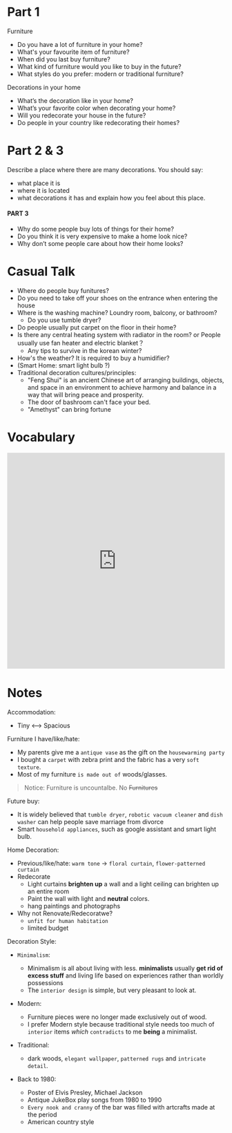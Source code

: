 Part 1
======

Furniture
- Do you have a lot of furniture in your home?
- What's your favourite item of furniture?
- When did you last buy furniture?
- What kind of furniture would you like to buy in the future?
- What styles do you prefer: modern or traditional furniture?


Decorations in your home
- What’s the decoration like in your home?
- What’s your favorite color when decorating your home?
- Will you redecorate your house in the future?
- Do people in your country like redecorating their homes?


Part 2 & 3
=========

Describe a place where there are many decorations.
You should say:
- what place it is
- where it is located
- what decorations it has
and explain how you feel about this place.

#### PART 3
- Why do some people buy lots of things for their home?
- Do you think it is very expensive to make a home look nice?
- Why don’t some people care about how their home looks?


Casual Talk
=========

- Where do people buy funitures?
- Do you need to take off your shoes on the entrance when entering the house
- Where is the washing machine? Loundry room, balcony, or bathroom?
  - Do you use tumble dryer?
- Do people usually put carpet on the floor in their home?
- Is there any central heating system with radiator in the room? or People usually use fan heater and electric blanket？
  - Any tips to survive in the korean winter?
- How's the weather? It is required to buy a humidifier?
- (Smart Home: smart light bulb ?)
- Traditional decoration cultures/principles:
  - "Feng Shui" is an ancient Chinese art of arranging buildings, objects, and space in an environment to achieve harmony and balance in a way that will bring peace and prosperity.
  - The door of bashroom can't face your bed.
  - "Amethyst" can bring fortune


Vocabulary
==========

<iframe src="https://quizlet.com/507994966/flashcards/embed?i=7u4xy&x=1jj1" height="500" width="100%" style="border:0"></iframe>

Notes
=====

Accommodation:
- Tiny <--> Spacious

Furniture I have/like/hate:

- My parents give me a `antique vase` as the gift on the `housewarming party`
- I bought a `carpet` with zebra print and the fabric has a very `soft texture`.
- Most of my furniture `is made out of` woods/glasses.

> Notice: Furniture is uncountalbe. No ~~Furnitures~~

Future buy:

- It is widely believed that `tumble dryer`, `robotic vacuum cleaner` and `dish washer` can help people save marriage from divorce
- Smart `household appliances`, such as google assistant and smart light bulb.


Home Decoration:

- Previous/like/hate: `warm tone` -> `floral curtain`, `flower-patterned curtain`
- Redecorate
  - Light curtains **brighten up** a wall and a light ceiling can brighten up an entire room
  - Paint the wall with light and **neutral** colors.
  - hang paintings and photographs
- Why not Renovate/Redecoratwe?
  - `unfit for human habitation`
  - limited budget

Decoration Style:

- `Minimalism`: 
  - Minimalism is all about living with less. **minimalists** usually **get rid of excess stuff** and living life based on experiences rather than worldly possessions
  - The `interior design` is simple, but very pleasant to look at.


- Modern:
  - Furniture pieces were no longer made exclusively out of wood.
  - I prefer Modern style because traditional style needs too much of `interior` items *which* `contradicts` to me **being** a minimalist.
- Traditional:
  - dark woods, `elegant wallpaper`, `patterned rugs` and `intricate detail`.

- Back to 1980:
  - Poster of Elvis Presley, Michael Jackson
  - Antique JukeBox play songs from 1980 to 1990
  - `Every nook and cranny` of the bar was filled with artcrafts made at the period
  - American country style